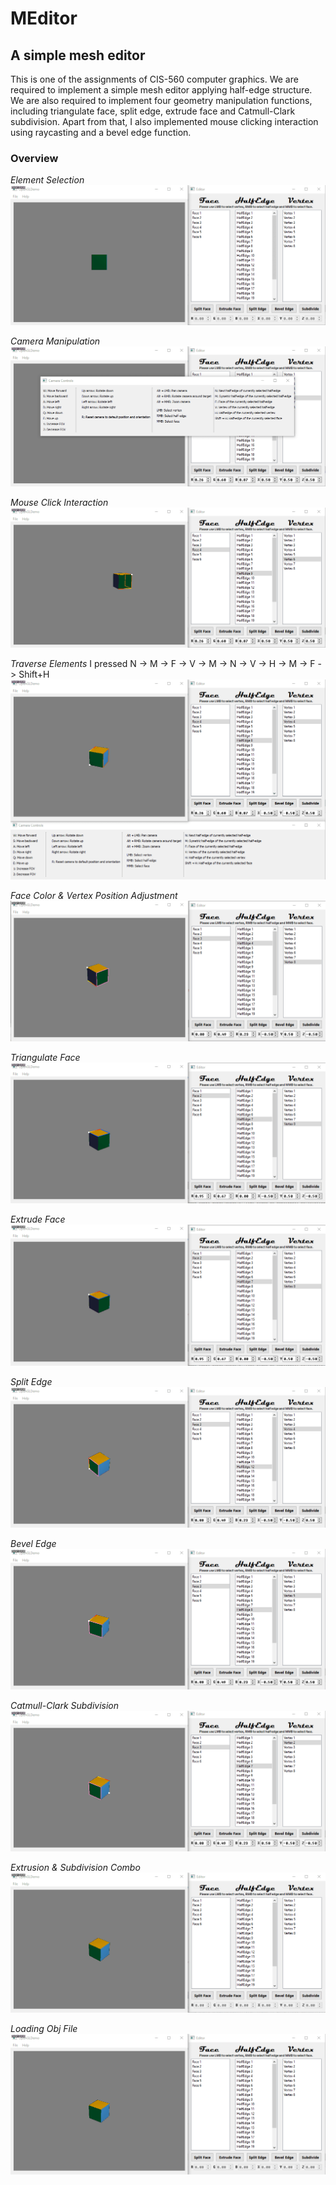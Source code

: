 # MEditor
## A simple mesh editor
This is one of the assignments of CIS-560 computer graphics. We are required to implement a simple mesh editor applying half-edge structure. We are also required to implement four geometry manipulation functions, including triangulate face, split edge, extrude face and Catmull-Clark subdivision. Apart from that, I also implemented mouse clicking interaction using raycasting and a bevel edge function.

### Overview

*Element Selection*
![Element Selection](img/MEditor_selection.gif)

*Camera Manipulation*
![Camera Manipulation](img/MEditor_camera.gif)

*Mouse Click Interaction*
![Mouse Click Interaction](img/MEditor_raycast.gif)

*Traverse Elements*
I pressed N -> M -> F -> V -> M -> N -> V -> H -> M -> F -> Shift+H
![Traverse Elements](img/MEditor_traverse.gif)

*Face Color & Vertex Position Adjustment*
![Face Color & Vertex Position Adjustment](img/MEditor_fCol&vPos.gif)

*Triangulate Face*
![Triangulate Face](img/MEditor_triangulateFace.gif)

*Extrude Face*
![Extrude Face](img/MEditor_extrudeFace.gif)

*Split Edge*
![Split Edge](img/MEditor_splitEdge.gif)

*Bevel Edge*
![Bevel Edge](img/MEditor_bevelEdge.gif)

*Catmull-Clark Subdivision*
![Catmull-Clark Subdivision](img/MEditor_subdivide.gif)

*Extrusion & Subdivision Combo*
![Extrusion & Subdivision Combo](img/MEditor_extrudeFace&subdivide.gif)

*Loading Obj File*
![Loading Obj File](img/MEditor_openOBJ.gif)